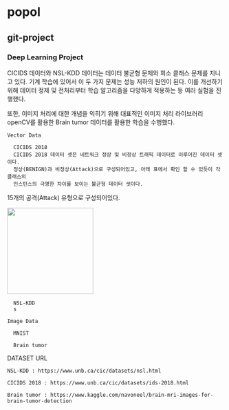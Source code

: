 # popol

<h2>git-project</h2>

  <h3>Deep Learning Project</h3>
CICIDS 데이터와 NSL-KDD 데이터는 데이터 불균형 문제와 희소 클래스 문제를 지니고 있다.
기계 학습에 있어서 이 두 가지 문제는 성능 저하의 원인이 된다.
이를 개선하기 위해 데이터 정제 및 전처리부터 학습 알고리즘을 다양하게 적용하는 등 여러 실험을 진행했다.

또한, 이미지 처리에 대한 개념을 익히기 위해 대표적인 이미지 처리 라이브러리 openCV를 활용한 Brain tumor 데이터를 활용한 학습을 수행했다.
    
    Vector Data
    
      CICIDS 2018
      CICIDS 2018 데이터 셋은 네트워크 정상 및 비정상 트래픽 데이터로 이루어진 데이터 셋이다.
      정상(BENIGN)과 비정상(Attack)으로 구성되어있고, 아래 표에서 확인 할 수 있듯이 각 클래스의
      인스턴스의 극명한 차이를 보이는 불균형 데이터 셋이다.


  15개의 공격(Attack) 유형으로 구성되어있다.
  
  <div>
  <img width="200" src="https://user-images.githubusercontent.com/48307173/99228641-3e146f80-2830-11eb-87dd-fbd214f2bd9d.png")
  </div>

      NSL-KDD
      s
      
    Image Data
    
      MNIST
      
      Brain tumor
      

DATASET URL

	NSL-KDD : https://www.unb.ca/cic/datasets/nsl.html

	CICIDS 2018 : https://www.unb.ca/cic/datasets/ids-2018.html
	
	Brain tumor : https://www.kaggle.com/navoneel/brain-mri-images-for-brain-tumor-detection
